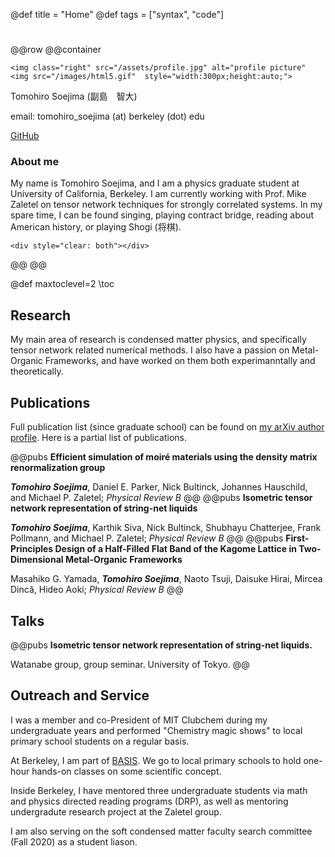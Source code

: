 @def title = "Home"
@def tags = ["syntax", "code"]

# 


@@row
@@container
~~~
<img class="right" src="/assets/profile.jpg" alt="profile picture" <img src="/images/html5.gif"  style="width:300px;height:auto;">
~~~
Tomohiro Soejima (副島　智大)

email: tomohiro_soejima (at) berkeley (dot) edu

[GitHub](https://github.com/tomohiro-soejima)
### About me

My name is Tomohiro Soejima, and I am a physics graduate student at University of California, Berkeley. I am currently working with Prof. Mike Zaletel on tensor network techniques for strongly correlated systems. In my spare time, I can be found singing, playing contract bridge, reading about American history, or playing Shogi (将棋).

~~~
<div style="clear: both"></div>      
~~~
@@
@@

@def maxtoclevel=2
\toc <!-- you can use \toc as well -->



##  Research

My main area of research is condensed matter physics, and specifically tensor network related numerical methods. I also have a passion on Metal-Organic Frameworks, and have worked on them both experimanntally and theoretically.

## Publications

Full publication list (since graduate school) can be found on [my arXiv author profile](). Here is a partial list of publications.

@@pubs **Efficient simulation of moiré materials using the density matrix renormalization group**

**_Tomohiro Soejima_**, Daniel E. Parker, Nick Bultinck, Johannes Hauschild, and Michael P. Zaletel; _Physical Review B_ @@
@@pubs **Isometric tensor network representation of string-net liquids**

**_Tomohiro Soejima_**, Karthik Siva, Nick Bultinck, Shubhayu Chatterjee, Frank Pollmann, and Michael P. Zaletel; _Physical Review B_ @@
@@pubs **First-Principles Design of a Half-Filled Flat Band of the Kagome Lattice in Two-Dimensional Metal-Organic Frameworks**

Masahiko G. Yamada, **_Tomohiro Soejima_**, Naoto Tsuji, Daisuke Hirai, Mircea Dincă, Hideo Aoki; _Physical Review B_ @@

## Talks

@@pubs **Isometric tensor network representation of string-net liquids.**

 Watanabe group, group seminar. University of Tokyo. @@

## Outreach and Service

I was a member and co-President of MIT Clubchem during my undergraduate years and performed "Chemistry magic shows" to local primary school students on a regular basis.

At Berkeley, I am part of [BASIS](). We go to local primary schools to hold one-hour hands-on classes on some scientific concept.

Inside Berkeley, I have mentored three undergraduate students via math and physics directed reading programs (DRP), as well as mentoring undergradute research project at the Zaletel group.

I am also serving on the soft condensed matter faculty search committee (Fall 2020) as a student liason.
